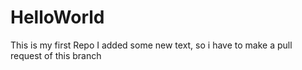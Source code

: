# HelloWorld
This is my first Repo
I added some new text, so i have to make a pull request of this branch 
